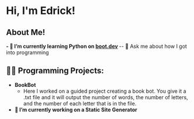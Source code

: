 <h1>Hi, I'm Edrick! <br/></h1>

<h2> About Me!</h2>
<b>- 🌱 I’m currently learning Python on <a href="boot.dev">boot.dev</a> </b>
  -- 💬 Ask me about how I got into programming

<h2>👨‍💻 Programming Projects:</h2>

- <b>BookBot</b>
  - Here I worked on a guided project creating a book bot. You give it a .txt file and it will output the number of words, the number of letters, and the number of each letter that is in the file.
- <b>🔭 I’m currently working on a Static Site Generator</b>


<!--
- 🔭 I’m currently working on ...
- 🌱 I’m currently learning ...
- 👯 I’m looking to collaborate on ...
- 🤔 I’m looking for help with ...
- 💬 Ask me about ...
- 📫 How to reach me: ...
- 😄 Pronouns: ...
- ⚡ Fun fact: ...
-->

